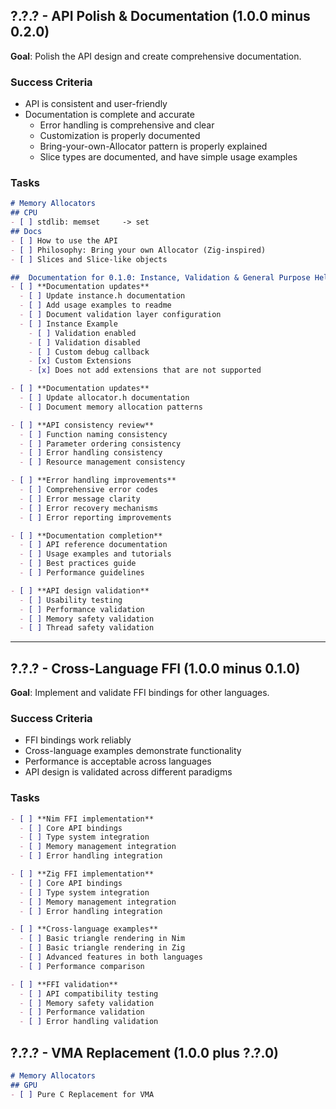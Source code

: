 ## ?.?.? - API Polish & Documentation  (1.0.0 minus 0.2.0)
**Goal**: Polish the API design and create comprehensive documentation.

### Success Criteria
- API is consistent and user-friendly
- Documentation is complete and accurate
  - Error handling is comprehensive and clear
  - Customization is properly documented
  - Bring-your-own-Allocator pattern is properly explained
  - Slice types are documented, and have simple usage examples

### Tasks
```md
# Memory Allocators
## CPU
- [ ] stdlib: memset     -> set
## Docs
- [ ] How to use the API
- [ ] Philosophy: Bring your own Allocator (Zig-inspired)
- [ ] Slices and Slice-like objects
```

```md
##  Documentation for 0.1.0: Instance, Validation & General Purpose Helpers
- [ ] **Documentation updates**
  - [ ] Update instance.h documentation
  - [ ] Add usage examples to readme
  - [ ] Document validation layer configuration
  - [ ] Instance Example
    - [ ] Validation enabled
    - [ ] Validation disabled
    - [ ] Custom debug callback
    - [x] Custom Extensions
    - [x] Does not add extensions that are not supported
```
```md
- [ ] **Documentation updates**
  - [ ] Update allocator.h documentation
  - [ ] Document memory allocation patterns
```


```md
- [ ] **API consistency review**
  - [ ] Function naming consistency
  - [ ] Parameter ordering consistency
  - [ ] Error handling consistency
  - [ ] Resource management consistency
```

```md
- [ ] **Error handling improvements**
  - [ ] Comprehensive error codes
  - [ ] Error message clarity
  - [ ] Error recovery mechanisms
  - [ ] Error reporting improvements
```

```md
- [ ] **Documentation completion**
  - [ ] API reference documentation
  - [ ] Usage examples and tutorials
  - [ ] Best practices guide
  - [ ] Performance guidelines
```

```md
- [ ] **API design validation**
  - [ ] Usability testing
  - [ ] Performance validation
  - [ ] Memory safety validation
  - [ ] Thread safety validation
```

---

## ?.?.? - Cross-Language FFI  (1.0.0 minus 0.1.0)
**Goal**: Implement and validate FFI bindings for other languages.

### Success Criteria
- FFI bindings work reliably
- Cross-language examples demonstrate functionality
- Performance is acceptable across languages
- API design is validated across different paradigms

### Tasks
```md
- [ ] **Nim FFI implementation**
  - [ ] Core API bindings
  - [ ] Type system integration
  - [ ] Memory management integration
  - [ ] Error handling integration
```

```md
- [ ] **Zig FFI implementation**
  - [ ] Core API bindings
  - [ ] Type system integration
  - [ ] Memory management integration
  - [ ] Error handling integration
```

```md
- [ ] **Cross-language examples**
  - [ ] Basic triangle rendering in Nim
  - [ ] Basic triangle rendering in Zig
  - [ ] Advanced features in both languages
  - [ ] Performance comparison
```

```md
- [ ] **FFI validation**
  - [ ] API compatibility testing
  - [ ] Memory safety validation
  - [ ] Performance validation
  - [ ] Error handling validation
```


## ?.?.? - VMA Replacement   (1.0.0 plus ?.?.0)
```md
# Memory Allocators
## GPU
- [ ] Pure C Replacement for VMA
```

